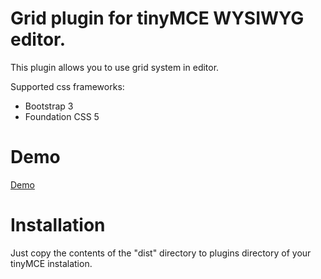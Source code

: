 # Grid plugin for tinyMCE WYSIWYG editor.

This plugin allows you to use grid system in editor.

Supported css frameworks:
* Bootstrap 3
* Foundation CSS 5

# Demo

<a href="https://root913.github.io/tinymce-plugin-grid/demo/index.html">Demo</a>

# Installation

Just copy the contents of the  "dist" directory to plugins directory of your tinyMCE instalation.
